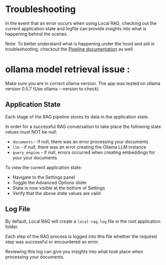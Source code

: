 # Troubleshooting

In the event that an error occurs when using Local RAG, checking out the current application state and logfile can provide insights into what is happening behind the scenes.

Note: To better understand what is happening under the hood and aid in troubleshooting, checkout the [Pipeline documentation](pipeline.md) as well.

# ollama model retrieval issue : 

Make sure you are in correct ollama version. The app was tested on ollama version 0.5.7 (Use ollama --version to check)

## Application State

Each stage of the RAG pipeline stores its data in the application state. 

In order for a successful RAG conversation to take place the following state values must NOT be null:
- `documents` - if null, there was an error processing your documents
- `llm` - if null, there was an error creating the Ollama LLM instance
- `query_engine` - if null, errors occurred when creating embeddings for your your documents

To view the current application state:
- Navigate to the Settings panel
- Toggle the Advanced Options slider
- State is now visible at the bottom of Settings
- Verify that the above state values are valid

## Log File

By default, Local RAG will create a `local-rag.log` file in the root application folder.

Each step of the RAG process is logged into this file whether the required step was successful or encountered an error. 

Reviewing this log can give you insights into what took place when processing your documents.